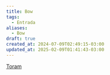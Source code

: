 ```yaml
---
title: Bow
tags:
  - Entrada
aliases:
  - Bow
draft: true
created_at: 2024-07-09T02:49:15-03:00
updated_at: 2025-02-09T01:41:43-03:00
---
```


[Toram](content/entrada/2024/07/26/Toram.md)
